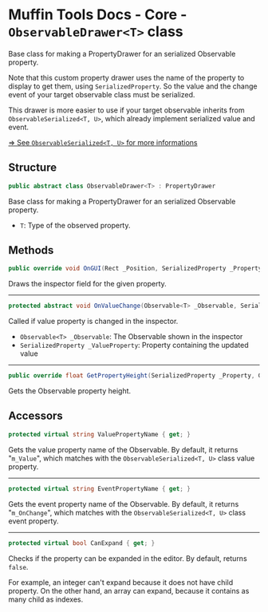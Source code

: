 # Muffin Tools Docs - Core - `ObservableDrawer<T>` class

Base class for making a PropertyDrawer for an serialized Observable property.

Note that this custom property drawer uses the name of the property to display to get them, using `SerializedProperty`. So the value and the change event of your target observable class must be serialized.

This drawer is more easier to use if your target observable inherits from `ObservableSerialized<T, U>`, which already implement serialized value and event.

[=> See `ObservableSerialized<T, U>` for more informations](./observable-serialized.md)

## Structure

```cs
public abstract class ObservableDrawer<T> : PropertyDrawer
```

Base class for making a PropertyDrawer for an serialized Observable property.

* `T`: Type of the observed property.

## Methods

```cs
public override void OnGUI(Rect _Position, SerializedProperty _Property, GUIContent _Label)
```

Draws the inspector field for the given property.

---

```cs
protected abstract void OnValueChange(Observable<T> _Observable, SerializedProperty _ValueProperty)
```

Called if value property is changed in the inspector.

* `Observable<T> _Observable`: The Observable shown in the inspector
* `SerializedProperty _ValueProperty`: Property containing the updated value

---

```cs
public override float GetPropertyHeight(SerializedProperty _Property, GUIContent _Label)
```

Gets the Observable property height.

## Accessors

```cs
protected virtual string ValuePropertyName { get; }
```

Gets the value property name of the Observable. By default, it returns "`m_Value`", which matches with the `ObservableSerialized<T, U>` class value property.

---

```cs
protected virtual string EventPropertyName { get; }
```

Gets the event property name of the Observable. By default, it returns "`m_OnChange`", which matches with the `ObservableSerialized<T, U>` class event property.

---

```cs
protected virtual bool CanExpand { get; }
```

Checks if the property can be expanded in the editor. By default, returns `false`.

For example, an integer can't expand because it does not have child property. On the other hand, an array can expand, because it contains as many child as indexes.